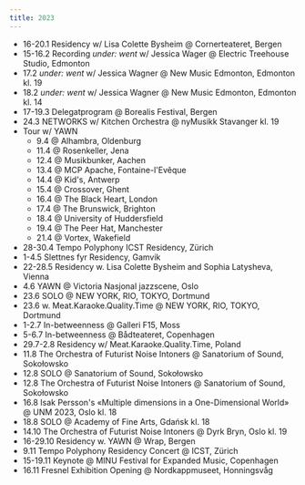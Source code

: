```yaml
---
title: 2023
---
```

- 16-20.1 Residency w/ Lisa Colette Bysheim @ Cornerteateret, Bergen
- 15-16.2 Recording _under: went_ w/ Jessica Wager @ Electric Treehouse Studio, Edmonton
- 17.2 _under: went_ w/ Jessica Wagner @ New Music Edmonton, Edmonton kl. 19
- 18.2 _under: went_ w/ Jessica Wagner @ New Music Edmonton, Edmonton kl. 14
- 17-19.3 Delegatprogram @ Borealis Festival, Bergen
- 24.3 NETWORKS w/ Kitchen Orchestra @ nyMusikk Stavanger kl. 19
- Tour w/ YAWN
  - 9.4 @ Alhambra, Oldenburg
  - 11.4 @ Rosenkeller, Jena
  - 12.4 @ Musikbunker, Aachen
  - 13.4 @ MCP Apache, Fontaine-l'Evêque
  - 14.4 @ Kid's, Antwerp
  - 15.4 @ Crossover, Ghent
  - 16.4 @ The Black Heart, London
  - 17.4 @ The Brunswick, Brighton
  - 18.4 @ University of Huddersfield
  - 19.4 @ The Peer Hat, Manchester
  - 21.4 @ Vortex, Wakefield
- 28-30.4 Tempo Polyphony ICST Residency, Zürich
- 1-4.5 Slettnes fyr Residency, Gamvik
- 22-28.5 Residency w. Lisa Colette Bysheim and Sophia Latysheva, Vienna
- 4.6 YAWN @ Victoria Nasjonal jazzscene, Oslo
- 23.6 SOLO @ NEW YORK, RIO, TOKYO, Dortmund
- 23.6 w. Meat.Karaoke.Quality.Time @ NEW YORK, RIO, TOKYO, Dortmund
- 1-2.7 In-betweenness @ Galleri F15, Moss
- 5-6.7 In-betweenness @ Bådteateret, Copenhagen
- 29.7-2.8 Residency w/ Meat.Karaoke.Quality.Time, Poland
- 11.8 The Orchestra of Futurist Noise Intoners @ Sanatorium of Sound, Sokołowsko
- 12.8 SOLO @ Sanatorium of Sound, Sokołowsko
- 12.8 The Orchestra of Futurist Noise Intoners @ Sanatorium of Sound, Sokołowsko
- 16.8 Isak Persson's «Multiple dimensions in a One-Dimensional World» @ UNM 2023, Oslo kl. 18
- 18.8 SOLO @ Academy of Fine Arts, Gdańsk kl. 18
- 14.10 The Orchestra of Futurist Noise Intoners @ Dyrk Bryn, Oslo kl. 19
- 16-29.10 Residency w. YAWN @ Wrap, Bergen
- 9.11 Tempo Polyphony Residency Concert @ ICST, Zürich
- 15-19.11 Keynote @ MINU Festival for Expanded Music, Copenhagen
- 16.11 Fresnel Exhibition Opening @ Nordkappmuseet, Honningsvåg
